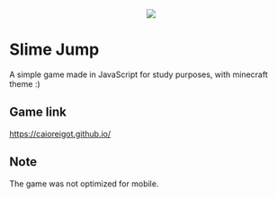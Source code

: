 <div align="center">
  <a href="https://caioreigot.github.io/SlimeJump" rel="nofollow">
  <img src="https://user-images.githubusercontent.com/62410044/91373511-f1029d80-e7ec-11ea-9c35-e7c96331925b.gif">
  </a>
</div>

# Slime Jump
A simple game made in JavaScript for study purposes, with minecraft theme :)

## Game link
https://caioreigot.github.io/

## Note
The game was not optimized for mobile.